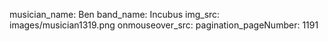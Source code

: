 musician_name: Ben
band_name: Incubus
img_src: images/musician1319.png
onmouseover_src: 
pagination_pageNumber: 1191